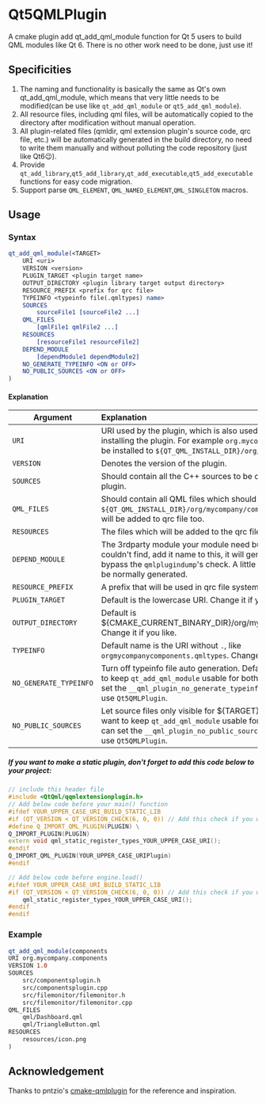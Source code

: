 # Qt5QMLPlugin

A cmake plugin add qt_add_qml_module function for Qt 5 users to build QML modules like Qt 6.
There is no other work need to be done, just use it!

## Specificities

1. The naming and functionality is basically the same as Qt's own qt_add_qml_module, which means that very little needs to be modified(can be use like `qt_add_qml_module` or `qt5_add_qml_module`).
2. All resource files, including qml files, will be automatically copied to the directory after modification without manual operation.
3. All plugin-related files (qmldir, qml extension plugin's source code, qrc file, etc.) will be automatically generated in the build directory, no need to write them manually and without polluting the code repository (just like Qt6😉).
4. Provide `qt_add_library`,`qt5_add_library`,`qt_add_executable`,`qt5_add_executable` functions for easy code migration.
5. Support parse `QML_ELEMENT`, `QML_NAMED_ELEMENT`,`QML_SINGLETON` macros.

## Usage

### Syntax
```cmake
qt_add_qml_module(<TARGET>
    URI <uri>
    VERSION <version>
    PLUGIN_TARGET <plugin target name>
    OUTPUT_DIRECTORY <plugin library target output directory>
    RESOURCE_PREFIX <prefix for qrc file>
    TYPEINFO <typeinfo file(.qmltypes) name>
    SOURCES
        sourceFile1 [sourceFile2 ...]
    QML_FILES
        [qmlFile1 qmlFile2 ...]
    RESOURCES
        [resourceFile1 resourceFile2]
    DEPEND_MODULE
        [dependModule1 dependModule2]
    NO_GENERATE_TYPEINFO <ON or OFF>
    NO_PUBLIC_SOURCES <ON or OFF>
)
```
#### Explanation
| Argument        | Explanation |
| ------------ |:--------------|
| `URI`        | URI used by the plugin, which is also used as a directory when installing the plugin. For example `org.mycompany.components` will be installed to `${QT_QML_INSTALL_DIR}/org/mycompany/components`. |
| `VERSION`    | Denotes the version of the plugin. |
| `SOURCES`    | Should contain all the C++ sources to be compiled with this plugin. |
| `QML_FILES`   | Should contain all QML files which should be copied to the `${QT_QML_INSTALL_DIR}/org/mycompany/components` directory. It will be added to qrc file too. |
| `RESOURCES` | The files which will be added to the qrc files. |
| `DEPEND_MODULE` | The 3rdparty module your module need but `qmlplugindump` couldn't find, add it name to this, it will generate a fake module to bypass the `qmlplugindump`'s check. A little trick to let typeinfo file be normally generated. |
| `RESOURCE_PREFIX` | A prefix that will be used in qrc file system. |
| `PLUGIN_TARGET` | Default is the lowercase URI. Change it if you like. |
| `OUTPUT_DIRECTORY` | Default is ${CMAKE_CURRENT_BINARY_DIR}/org/mycompany/components. Change it if you like. |
| `TYPEINFO` | Default name is the URI without `.`, like `orgmycompanycomponents.qmltypes`. Change it if you like. |
| `NO_GENERATE_TYPEINFO` | Turn off typeinfo file auto generation. Default is OFF. If you want to keep `qt_add_qml_module` usable for both Qt5 and Qt6, you can set the `__qml_plugin_no_generate_typeinfo` to control it before use `Qt5QMLPlugin`.|
| `NO_PUBLIC_SOURCES` | Let source files only visible for ${TARGET}. Default is ON. If you want to keep `qt_add_qml_module` usable for both Qt5 and Qt6, you can set the `__qml_plugin_no_public_sources` to control it before use `Qt5QMLPlugin`.|

##### ***If you want to make a static plugin, don't forget to add this code below to your project:***
```cpp
// include this header file
#include <QtQml/qqmlextensionplugin.h>
// Add below code before your main() function
#ifdef YOUR_UPPER_CASE_URI_BUILD_STATIC_LIB
#if (QT_VERSION < QT_VERSION_CHECK(6, 0, 0)) // Add this check if you want to support both Qt 5 and Qt 6
#define Q_IMPORT_QML_PLUGIN(PLUGIN) \
Q_IMPORT_PLUGIN(PLUGIN)
extern void qml_static_register_types_YOUR_UPPER_CASE_URI();
#endif
Q_IMPORT_QML_PLUGIN(YOUR_UPPER_CASE_URIPlugin)
#endif

// Add below code before engine.load()
#ifdef YOUR_UPPER_CASE_URI_BUILD_STATIC_LIB
#if (QT_VERSION < QT_VERSION_CHECK(6, 0, 0)) // Add this check if you want to support both Qt 5 and Qt 6
    qml_static_register_types_YOUR_UPPER_CASE_URI();
#endif
#endif
```

### Example
```cmake
qt_add_qml_module(components
URI org.mycompany.components
VERSION 1.0
SOURCES
    src/componentsplugin.h
    src/componentsplugin.cpp
    src/filemonitor/filemonitor.h
    src/filemonitor/filemonitor.cpp
QML_FILES
    qml/Dashboard.qml
    qml/TriangleButton.qml
RESOURCES
    resources/icon.png
)
```

## Acknowledgement

Thanks to pntzio's [cmake-qmlplugin](https://github.com/pntzio/cmake-qmlplugin) for the reference and inspiration.